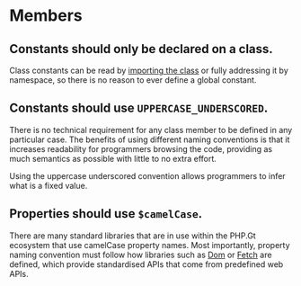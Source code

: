 # Members

## Constants should only be declared on a class.

Class constants can be read by [importing the class][importing] or fully addressing it by namespace, so there is no reason to ever define a global constant.

## Constants should use `UPPERCASE_UNDERSCORED`.

There is no technical requirement for any class member to be defined in any particular case. The benefits of using different naming conventions is that it increases readability for programmers browsing the code, providing as much semantics as possible with little to no extra effort.

Using the uppercase underscored convention allows programmers to infer what is a fixed value.

## Properties should use `$camelCase`.

There are many standard libraries that are in use within the PHP.Gt ecosystem that use camelCase property names. Most importantly, property naming convention must follow how libraries such as [Dom][dom] or [Fetch][fetch] are defined, which provide standardised APIs that come from predefined web APIs.

[importing]: http://php.net/manual/en/language.namespaces.importing.php
[dom]: https://php.gt/dom
[fetch]: https://php.gt/fetch
